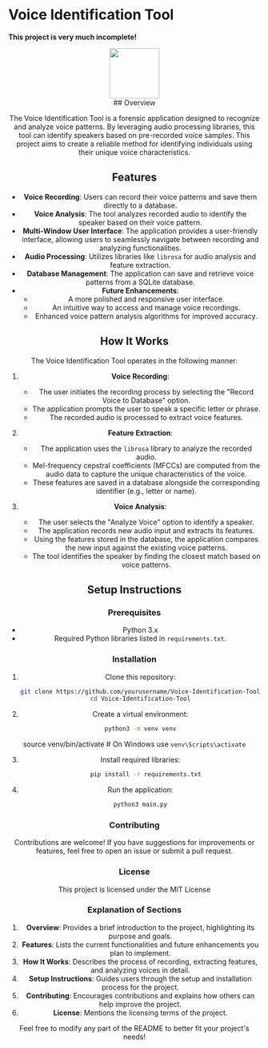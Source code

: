 # Voice Identification Tool

**This project is very much incomplete!**
<div id="header" align="center">
  <img src="https://i.giphy.com/media/v1.Y2lkPTc5MGI3NjExZXl2c2EzYjM4Yjg3a2h2dGhpZGh5ejN1YmFlZ3dsemp3MmF4dHE4ZyZlcD12MV9pbnRlcm5hbF9naWZfYnlfaWQmY3Q9Zw/FWcoE5AkG3BRe/giphy.gif" width="100vh"/> </div>
<div align="center">
## Overview

The Voice Identification Tool is a forensic application designed to recognize and analyze voice patterns. By leveraging audio processing libraries, this tool can identify speakers based on pre-recorded voice samples. This project aims to create a reliable method for identifying individuals using their unique voice characteristics.

## Features

- **Voice Recording**: Users can record their voice patterns and save them directly to a database.
- **Voice Analysis**: The tool analyzes recorded audio to identify the speaker based on their voice pattern.
- **Multi-Window User Interface**: The application provides a user-friendly interface, allowing users to seamlessly navigate between recording and analyzing functionalities.
- **Audio Processing**: Utilizes libraries like `librosa` for audio analysis and feature extraction.
- **Database Management**: The application can save and retrieve voice patterns from a SQLite database.
- **Future Enhancements**:
  - A more polished and responsive user interface.
  - An intuitive way to access and manage voice recordings.
  - Enhanced voice pattern analysis algorithms for improved accuracy.

## How It Works

The Voice Identification Tool operates in the following manner:

1. **Voice Recording**: 
   - The user initiates the recording process by selecting the "Record Voice to Database" option.
   - The application prompts the user to speak a specific letter or phrase.
   - The recorded audio is processed to extract voice features.

2. **Feature Extraction**:
   - The application uses the `librosa` library to analyze the recorded audio.
   - Mel-frequency cepstral coefficients (MFCCs) are computed from the audio data to capture the unique characteristics of the voice.
   - These features are saved in a database alongside the corresponding identifier (e.g., letter or name).

3. **Voice Analysis**:
   - The user selects the "Analyze Voice" option to identify a speaker.
   - The application records new audio input and extracts its features.
   - Using the features stored in the database, the application compares the new input against the existing voice patterns.
   - The tool identifies the speaker by finding the closest match based on voice patterns.

## Setup Instructions

### Prerequisites

- Python 3.x
- Required Python libraries listed in `requirements.txt`.

### Installation

1. Clone this repository:

   ```bash
   git clone https://github.com/yourusername/Voice-Identification-Tool.git
   cd Voice-Identification-Tool

2. Create a virtual environment:

   ```bash
   python3 -m venv venv
source venv/bin/activate  # On Windows use `venv\Scripts\activate`


3. Install required libraries:
   ```bash
      pip install -r requirements.txt
4. Run the application:
   ```bash
   python3 main.py
### Contributing
Contributions are welcome! If you have suggestions for improvements or features, feel free to open an issue or submit a pull request.

### License
This project is licensed under the MIT License

### Explanation of Sections

1. **Overview**: Provides a brief introduction to the project, highlighting its purpose and goals.
2. **Features**: Lists the current functionalities and future enhancements you plan to implement.
3. **How It Works**: Describes the process of recording, extracting features, and analyzing voices in detail.
4. **Setup Instructions**: Guides users through the setup and installation process for the project.
5. **Contributing**: Encourages contributions and explains how others can help improve the project.
6. **License**: Mentions the licensing terms of the project.

Feel free to modify any part of the README to better fit your project's needs!
